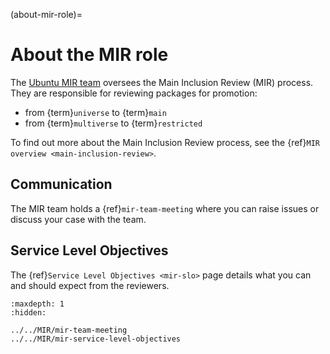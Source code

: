(about-mir-role)=
# About the MIR role

The [Ubuntu MIR team](https://launchpad.net/~ubuntu-mir) oversees the Main
Inclusion Review (MIR) process. They are responsible for reviewing packages for
promotion:

* from {term}`universe` to {term}`main`
* from {term}`multiverse` to {term}`restricted`

To find out more about the Main Inclusion Review process, see the
{ref}`MIR overview <main-inclusion-review>`.

## Communication

The MIR team holds a {ref}`mir-team-meeting` where you can raise issues or
discuss your case with the team.

## Service Level Objectives

The {ref}`Service Level Objectives <mir-slo>` page details what you can and
should expect from the reviewers.

```{toctree}
:maxdepth: 1
:hidden:

../../MIR/mir-team-meeting
../../MIR/mir-service-level-objectives
```


